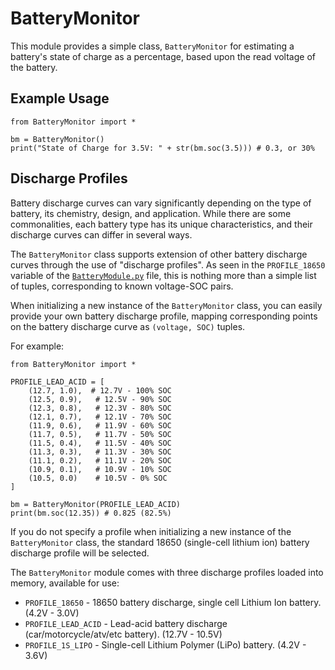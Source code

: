 # BatteryMonitor
This module provides a simple class, `BatteryMonitor` for estimating a battery's state of charge as a percentage, based upon the read voltage of the battery.

## Example Usage
```
from BatteryMonitor import *

bm = BatteryMonitor()
print("State of Charge for 3.5V: " + str(bm.soc(3.5))) # 0.3, or 30%
```

## Discharge Profiles
Battery discharge curves can vary significantly depending on the type of battery, its chemistry, design, and application. While there are some commonalities, each battery type has its unique characteristics, and their discharge curves can differ in several ways.

The `BatteryMonitor` class supports extension of other battery discharge curves through the use of "discharge profiles". As seen in the `PROFILE_18650` variable of the [`BatteryModule.py`](./BatteryMonitor.py) file, this is nothing more than a simple list of tuples, corresponding to known voltage-SOC pairs. 

When initializing a new instance of the `BatteryMonitor` class, you can easily provide your own battery discharge profile, mapping corresponding points on the battery discharge curve as `(voltage, SOC)` tuples. 

For example:

```
from BatteryMonitor import *

PROFILE_LEAD_ACID = [
    (12.7, 1.0),  # 12.7V - 100% SOC
    (12.5, 0.9),   # 12.5V - 90% SOC
    (12.3, 0.8),   # 12.3V - 80% SOC
    (12.1, 0.7),   # 12.1V - 70% SOC
    (11.9, 0.6),   # 11.9V - 60% SOC
    (11.7, 0.5),   # 11.7V - 50% SOC
    (11.5, 0.4),   # 11.5V - 40% SOC
    (11.3, 0.3),   # 11.3V - 30% SOC
    (11.1, 0.2),   # 11.1V - 20% SOC
    (10.9, 0.1),   # 10.9V - 10% SOC
    (10.5, 0.0)    # 10.5V - 0% SOC
]

bm = BatteryMonitor(PROFILE_LEAD_ACID)
print(bm.soc(12.35)) # 0.825 (82.5%)
```

If you do not specify a profile when initializing a new instance of the `BatteryMonitor` class, the standard 18650 (single-cell lithium ion) battery discharge profile will be selected.

The `BatteryMonitor` module comes with three discharge profiles loaded into memory, available for use:
- `PROFILE_18650` - 18650 battery discharge, single cell Lithium Ion battery. (4.2V - 3.0V)
- `PROFILE_LEAD_ACID` - Lead-acid battery discharge (car/motorcycle/atv/etc battery). (12.7V - 10.5V)
- `PROFILE_1S_LIPO` - Single-cell Lithium Polymer (LiPo) battery. (4.2V - 3.6V)
